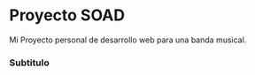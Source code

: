 <h1>Proyecto SOAD</h1>
<p>
    Mi Proyecto personal de desarrollo web para una banda musical.
</p>

<h3>Subtitulo</h3>